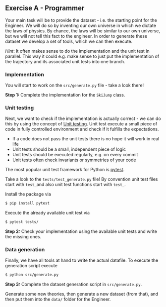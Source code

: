 ## Exercise A - Programmer

Your main task will be to provide the dataset - i.e. the starting point for the Engineer.
We will do so by inventing our own universe in which we dictate the laws of physics.
By chance, the laws will be similar to our own universe, but we will not tell this
fact to the engineer. In order to generate these dataset we develop a set of tools,
which we can then execute.


_Hint_: It often makes sense to do the implementation and the unit test in parallel.
This way it could e.g. make sense to just put the implementation of the trajectory
and its associated unit tests into one branch.

### Implementation

You will start to work on the `src/generate.py` file - take a look there!

**Step 1:** Complete the implementation for the `SkiJump` class.

### Unit testing

Next, we want to check if the implementation is actually correct - we can do this
by using the concept of [Unit testing](https://en.wikipedia.org/wiki/Unit_testing).
Unit test execute a small piece of code in fully controlled environment and check if it
fulfills the expectations.

- If a code does not pass the unit tests there is no hope it will work in real life
- Unit tests should be a small, independent piece of logic
- Unit tests should be executed regularly, e.g. on every commit
- Unit tests often check invariants or symmetries of your code

The most popular unit test framework for Python is [pytest](https://docs.pytest.org/en/stable/).

Take a look to the `tests/test_generate.py` file!
By convention unit test files start with `test_`and also unit test functions start with `test_`.

Install the package via
```sh
$ pip install pytest
```
Execute the already available unit test via
```sh
$ pytest tests/
```

**Step 2:** Check your implementation using the available unit tests and write the missing ones.

### Data generation

Finally, we have all tools at hand to write the actual datafile.
To execute the generation script execute
```sh
$ python src/generate.py
```

**Step 3:** Complete the dataset generation script in `src/generate.py`.

Generate some new theories, then generate a new dataset (from that), and then put them into
the `data/` folder for the Engineer.
